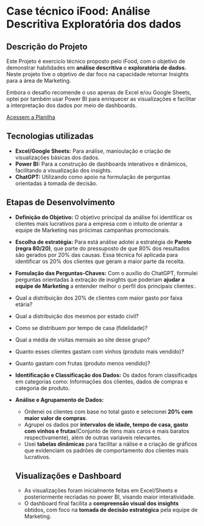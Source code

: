 # Case técnico iFood: Análise Descritiva Exploratória dos dados
## Descrição do Projeto
<p>Este Projeto é exercicío técnico proposto pelo iFood, com o objetivo de demonstrar habilidades em <b>análise descritiva</b> e <b>exploratória de dados.</b> Neste projeto tive o objetivo de dar foco na capacidade retornar Insights para a área de Marketing.</p>
<p>Embora o desafio recomende o uso apenas de Excel e/ou Google Sheets, optei por também usar Power BI para enriquecer as visualizações e facilitar a interpretação dos dados por meio de dashboards.</p>
<a href="https://docs.google.com/spreadsheets/d/1hMt7OEHsqoRIr7yyDn-v726opryyWNZkW_Cc5fWM6Ss/edit?usp=sharing">Acessem a Planilha</a>

## Tecnologias utilizadas
* <b>Excel/Google Sheets:</b> Para análise, manioulação e criação de visualizações básicas dos dados.
* <b>Power BI:</b> Para a construção de dashboards interativos e dinâmicos, facilitando a visualização dos insights.
* <b>ChatGPT:</b> Utilizando como apoio na formulação de perguntas orientadas à tomada de decisão.

## Etapas de Desenvolvimento
* <b>Definição do Objetivo:</b> O objetivo principal da análise foi identificar os clientes mais lucrativos para a empresa com o intuito de orientar a equipe de Marketing nas prócimas campanhas promocionais.

* <b>Escolha de estratégia:</b> Para está análise adotei a estratégia de <b>Pareto (regra 80/20)</b>, que parte do pressuposto de que 80% dos resultados são gerados por 20% das causas. Essa técnica foi aplicada para identificar os 20% dos clientes que geram a maior parte da receita.

* <b>Fomulação das Perguntas-Chaves:</b> Com o auxílio do ChatGPT, formulei perguntas orientadas à extração de insights que poderiam <b>ajudar a equipe de Marketing</b> a entender melhor o perfil dos principais clientes:.
 * Qual a distribuição dos 20% de clientes com maior gasto por faixa etária?
 * Qual a distribuição dos mesmos por estado civil?
 * Como se distribuem por tempo de casa (fidelidade)?
 * Qual a média de visitas mensais ao site desse grupo?
 * Quanto esses clientes gastam com vinhos (produto mais vendido)?
 * Quanto gastam com frutas (produto menos vendido)?

* <b>Identificação e Classificação dos Dados:</b> Os dados foram classificadps em categorias como: Informações dos clientes, dados de compras e categoria de produto.

* <b>Análise e Agrupamento de Dados:</b> 
    * Ordenei os clientes com base no total gasto e selecionei <b>20% com maior valor de compras</b>.
    * Agrupei os dados por <b>intervalos de idade, tempo de casa, gasto com vinhos e frutas</b>(Conjunto de itens mais caros e mais baratos respectivamente), além de outras variaveis relevantes.
    * Usei <b>tabelas dinâmicas</b> para facilitar a nálise e a criação de gráficos que evidenciam os padrões de comportamento dos clientes mais lucrativos.

    ## Visualizações e Dashboard
    * As visualizações foram inicialmente feitas em Excel/Sheets e posteriormente recriadas no power BI, visando maior interatividade.
    * O dashboard final facilita a <b>compreensão visual dos insights</b> obtidos, com foco na <b>tomada de decisão estratégica</b> pela equipe de Marketing. 
